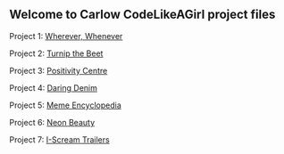 ## Welcome to Carlow CodeLikeAGirl project files

Project 1: [Wherever, Whenever](https://codelikeagirlvodafoneireland.github.io/Carlow_2018/Wherever-Whenever/Home.html)

Project 2: [Turnip the Beet](https://codelikeagirlvodafoneireland.github.io/Carlow_2018/Turnip%20the%20Beet/Turnipthebeet.html)

Project 3: [Positivity Centre](https://codelikeagirlvodafoneireland.github.io/Carlow_2018/Positivity%20Centre/homepage.html)

Project 4: [Daring Denim](https://codelikeagirlvodafoneireland.github.io/Carlow_2018/Daring%20Denim/homepage.html)

Project 5: [Meme Encyclopedia](https://codelikeagirlvodafoneireland.github.io/Carlow_2018/Meme%20Encyclopedia/home.html)

Project 6: [Neon Beauty](https://codelikeagirlvodafoneireland.github.io/Carlow_2018/Neon%20Beauty/final%20project.html)

Project 7: [I-Scream Trailers](https://codelikeagirlvodafoneireland.github.io/Carlow_2018/I-Scream%20Trailers/index.html)
